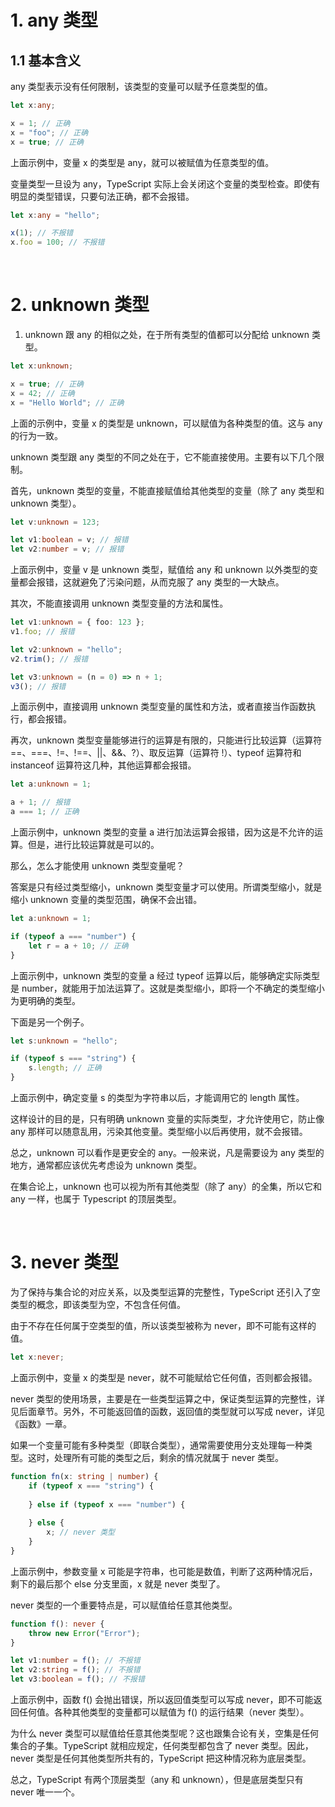 # 1. any 类型

## 1.1 基本含义

any 类型表示没有任何限制，该类型的变量可以赋予任意类型的值。

```typescript
let x:any;

x = 1; // 正确
x = "foo"; // 正确
x = true; // 正确
```

上面示例中，变量 x 的类型是 any，就可以被赋值为任意类型的值。

变量类型一旦设为 any，TypeScript 实际上会关闭这个变量的类型检查。即使有明显的类型错误，只要句法正确，都不会报错。

```typescript
let x:any = "hello";

x(1); // 不报错
x.foo = 100; // 不报错
```



<br>

# 2. unknown 类型

1. unknown 跟 any 的相似之处，在于所有类型的值都可以分配给 unknown 类型。

```typescript
let x:unknown;

x = true; // 正确
x = 42; // 正确
x = "Hello World"; // 正确
```

上面的示例中，变量 x 的类型是 unknown，可以赋值为各种类型的值。这与 any 的行为一致。

unknown 类型跟 any 类型的不同之处在于，它不能直接使用。主要有以下几个限制。

首先，unknown 类型的变量，不能直接赋值给其他类型的变量（除了 any 类型和 unknown 类型）。

```typescript
let v:unknown = 123;

let v1:boolean = v; // 报错
let v2:number = v; // 报错
```

上面示例中，变量 v 是 unknown 类型，赋值给 any 和 unknown 以外类型的变量都会报错，这就避免了污染问题，从而克服了 any 类型的一大缺点。

其次，不能直接调用 unknown 类型变量的方法和属性。

```typescript
let v1:unknown = { foo: 123 };
v1.foo; // 报错

let v2:unknown = "hello";
v2.trim(); // 报错

let v3:unknown = (n = 0) => n + 1;
v3(); // 报错
```

上面示例中，直接调用 unknown 类型变量的属性和方法，或者直接当作函数执行，都会报错。

再次，unknown 类型变量能够进行的运算是有限的，只能进行比较运算（运算符 ==、===、!=、!==、||、&&、?）、取反运算（运算符 !）、typeof 运算符和 instanceof 运算符这几种，其他运算都会报错。

```typescript
let a:unknown = 1;

a + 1; // 报错
a === 1; // 正确
```

上面示例中，unknown 类型的变量 a 进行加法运算会报错，因为这是不允许的运算。但是，进行比较运算就是可以的。

那么，怎么才能使用 unknown 类型变量呢？

答案是只有经过类型缩小，unknown 类型变量才可以使用。所谓类型缩小，就是缩小 unknown 变量的类型范围，确保不会出错。

```typescript
let a:unknown = 1;

if (typeof a === "number") {
    let r = a + 10; // 正确
}
```

上面示例中，unknown 类型的变量 a 经过 typeof 运算以后，能够确定实际类型是 number，就能用于加法运算了。这就是类型缩小，即将一个不确定的类型缩小为更明确的类型。

下面是另一个例子。

```typescript
let s:unknown = "hello";

if (typeof s === "string") {
    s.length; // 正确
}
```

上面示例中，确定变量 s 的类型为字符串以后，才能调用它的 length 属性。

这样设计的目的是，只有明确 unknown 变量的实际类型，才允许使用它，防止像 any 那样可以随意乱用，污染其他变量。类型缩小以后再使用，就不会报错。

总之，unknown 可以看作是更安全的 any。一般来说，凡是需要设为 any 类型的地方，通常都应该优先考虑设为 unknown 类型。

在集合论上，unknown 也可以视为所有其他类型（除了 any）的全集，所以它和 any 一样，也属于 Typescript 的顶层类型。

<br>

# 3. never 类型

为了保持与集合论的对应关系，以及类型运算的完整性，TypeScript 还引入了空类型的概念，即该类型为空，不包含任何值。

由于不存在任何属于空类型的值，所以该类型被称为 never，即不可能有这样的值。

```typescript
let x:never;
```

上面示例中，变量 x 的类型是 never，就不可能赋给它任何值，否则都会报错。

never 类型的使用场景，主要是在一些类型运算之中，保证类型运算的完整性，详见后面章节。另外，不可能返回值的函数，返回值的类型就可以写成 never，详见《函数》一章。

如果一个变量可能有多种类型（即联合类型），通常需要使用分支处理每一种类型。这时，处理所有可能的类型之后，剩余的情况就属于 never 类型。

```typescript
function fn(x: string | number) {
    if (typeof x === "string") {
        
    } else if (typeof x === "number") {
        
    } else {
        x; // never 类型
    }
}
```

上面示例中，参数变量 x 可能是字符串，也可能是数值，判断了这两种情况后，剩下的最后那个 else 分支里面，x 就是 never 类型了。

never 类型的一个重要特点是，可以赋值给任意其他类型。

```typescript
function f(): never {
    throw new Error("Error");
}

let v1:number = f(); // 不报错
let v2:string = f(); // 不报错
let v3:boolean = f(); // 不报错
```

上面示例中，函数 f() 会抛出错误，所以返回值类型可以写成 never，即不可能返回任何值。各种其他类型的变量都可以赋值为 f() 的运行结果（never 类型）。

为什么 never 类型可以赋值给任意其他类型呢？这也跟集合论有关，空集是任何集合的子集。TypeScript 就相应规定，任何类型都包含了 never 类型。因此，never 类型是任何其他类型所共有的，TypeScript 把这种情况称为底层类型。

总之，TypeScript 有两个顶层类型（any 和 unknown），但是底层类型只有 never 唯一一个。









